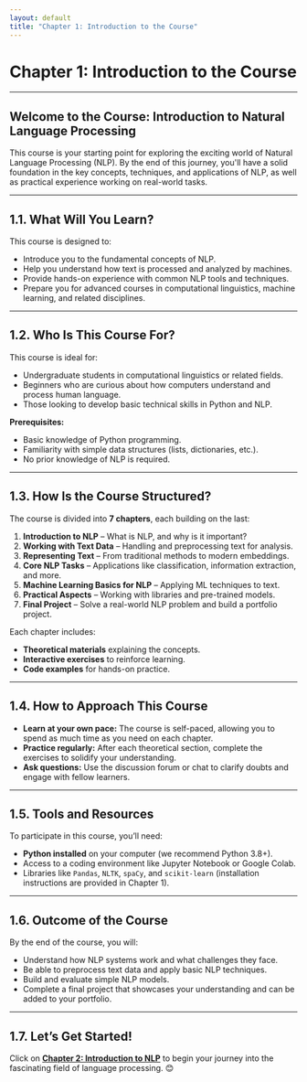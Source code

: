 ```yaml
---
layout: default
title: "Chapter 1: Introduction to the Course"
---
```


# Chapter 1: Introduction to the Course

---

## Welcome to the Course: Introduction to Natural Language Processing

This course is your starting point for exploring the exciting world of Natural Language Processing (NLP). By the end of this journey, you'll have a solid foundation in the key concepts, techniques, and applications of NLP, as well as practical experience working on real-world tasks.

---

## 1.1. What Will You Learn?

This course is designed to:

- Introduce you to the fundamental concepts of NLP.
- Help you understand how text is processed and analyzed by machines.
- Provide hands-on experience with common NLP tools and techniques.
- Prepare you for advanced courses in computational linguistics, machine learning, and related disciplines.

---

## 1.2. Who Is This Course For?

This course is ideal for:

- Undergraduate students in computational linguistics or related fields.
- Beginners who are curious about how computers understand and process human language.
- Those looking to develop basic technical skills in Python and NLP.

**Prerequisites:**

- Basic knowledge of Python programming.
- Familiarity with simple data structures (lists, dictionaries, etc.).
- No prior knowledge of NLP is required.

---

## 1.3. How Is the Course Structured?

The course is divided into **7 chapters**, each building on the last:

1. **Introduction to NLP** – What is NLP, and why is it important?
2. **Working with Text Data** – Handling and preprocessing text for analysis.
3. **Representing Text** – From traditional methods to modern embeddings.
4. **Core NLP Tasks** – Applications like classification, information extraction, and more.
5. **Machine Learning Basics for NLP** – Applying ML techniques to text.
6. **Practical Aspects** – Working with libraries and pre-trained models.
7. **Final Project** – Solve a real-world NLP problem and build a portfolio project.

Each chapter includes:

- **Theoretical materials** explaining the concepts.
- **Interactive exercises** to reinforce learning.
- **Code examples** for hands-on practice.

---

## 1.4. How to Approach This Course

- **Learn at your own pace:** The course is self-paced, allowing you to spend as much time as you need on each chapter.
- **Practice regularly:** After each theoretical section, complete the exercises to solidify your understanding.
- **Ask questions:** Use the discussion forum or chat to clarify doubts and engage with fellow learners.

---

## 1.5. Tools and Resources

To participate in this course, you’ll need:

- **Python installed** on your computer (we recommend Python 3.8+).
- Access to a coding environment like Jupyter Notebook or Google Colab.
- Libraries like `Pandas`, `NLTK`, `spaCy`, and `scikit-learn` (installation instructions are provided in Chapter 1).

---

## 1.6. Outcome of the Course

By the end of the course, you will:

- Understand how NLP systems work and what challenges they face.
- Be able to preprocess text data and apply basic NLP techniques.
- Build and evaluate simple NLP models.
- Complete a final project that showcases your understanding and can be added to your portfolio.

---

## 1.7. Let’s Get Started!

Click on **[Chapter 2: Introduction to NLP](chapter2.md)** to begin your journey into the fascinating field of language processing. 😊
